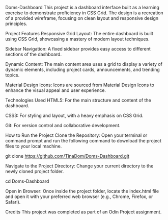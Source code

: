 Doms-Dashboard
This project is a dashboard interface built as a learning exercise to demonstrate proficiency in CSS Grid. The design is a recreation of a provided wireframe, focusing on clean layout and responsive design principles.

Project Features
Responsive Grid Layout: The entire dashboard is built using CSS Grid, showcasing a mastery of modern layout techniques.

Sidebar Navigation: A fixed sidebar provides easy access to different sections of the dashboard.

Dynamic Content: The main content area uses a grid to display a variety of dynamic elements, including project cards, announcements, and trending topics.

Material Design Icons: Icons are sourced from Material Design Icons to enhance the visual appeal and user experience.

Technologies Used
HTML5: For the main structure and content of the dashboard.

CSS3: For styling and layout, with a heavy emphasis on CSS Grid.

Git: For version control and collaborative development.

How to Run the Project
Clone the Repository: Open your terminal or command prompt and run the following command to download the project files to your local machine.

git clone https://github.com/TinaDom/Doms-Dashboard.git


Navigate to the Project Directory: Change your current directory to the newly cloned project folder.

cd Doms-Dashboard


Open in Browser: Once inside the project folder, locate the index.html file and open it with your preferred web browser (e.g., Chrome, Firefox, or Safari).

Credits
This project was completed as part of an Odin Project assignment.
